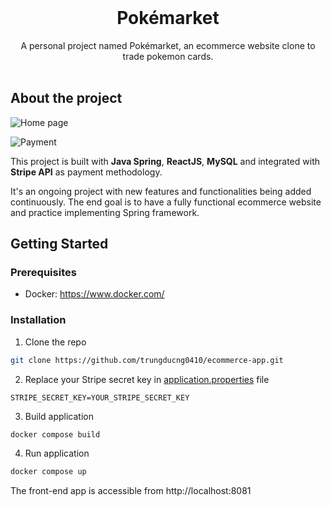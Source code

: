 <br/>
<p align="center">
  <h1 align="center">Pokémarket</h1>

  <p align="center">
    A personal project named Pokémarket, an ecommerce website clone to trade pokemon cards.
    <br/>
    <br/>
  </p>
</p>

## About the project
![Home page](https://github.com/user-attachments/assets/f1331bdf-10d5-4f25-9a88-816f2ac82bb9)

![Payment](https://github.com/user-attachments/assets/90f26d31-80ce-4507-bd42-6de0a2c55b2e)

This project is built with <b>Java Spring</b>, <b>ReactJS</b>, <b>MySQL</b> and integrated with <b>Stripe API</b> as payment methodology.


It's an ongoing project with new features and functionalities being added continuously. The end goal is to have a fully functional ecommerce website and practice implementing Spring framework.

## Getting Started

### Prerequisites

* Docker: https://www.docker.com/

### Installation

1. Clone the repo

```sh
git clone https://github.com/trungducng0410/ecommerce-app.git
```

2. Replace your Stripe secret key in [application.properties](backend/src/main/resources/application.properties) file

```
STRIPE_SECRET_KEY=YOUR_STRIPE_SECRET_KEY
```

3. Build application

```sh
docker compose build
```

4. Run application

```sh
docker compose up
```

The front-end app is accessible from http://localhost:8081


